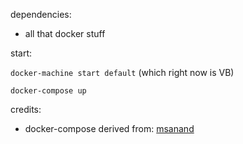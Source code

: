 dependencies:

* all that docker stuff  

start:

`docker-machine start default`  (which right now is VB)

`docker-compose up`


credits:
* docker-compose derived from: [msanand](https://github.com/msanand/docker-workflow)
